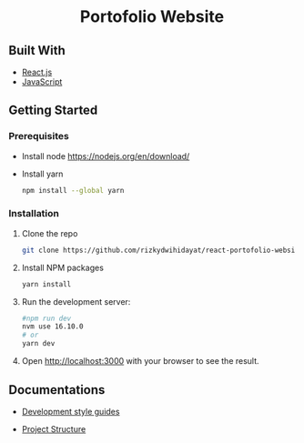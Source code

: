 <p align="center">
  <h1 align="center">Portofolio Website</h1>
</p>

## Built With

- [React.js](https://reactjs.org/)
- [JavaScript](https://www.javascript.com/)

## Getting Started

### Prerequisites

- Install node
  https://nodejs.org/en/download/

- Install yarn
  ```sh
  npm install --global yarn
  ```

### Installation

1. Clone the repo
   ```sh
   git clone https://github.com/rizkydwihidayat/react-portofolio-website.git
   ```
2. Install NPM packages
   ```sh
   yarn install
   ```
3. Run the development server:

   ```bash
   #npm run dev
   nvm use 16.10.0
   # or
   yarn dev
   ```

4. Open [http://localhost:3000](http://localhost:3000) with your browser to see the result.

## Documentations

- [Development style guides](docs/style-guide.md)

- [Project Structure](docs/folder-structure.md)
